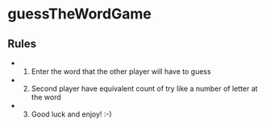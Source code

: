 # guessTheWordGame

## Rules 

+ 1. Enter the word that the other player will have to guess
+ 2. Second player have equivalent count of try like a number of letter at the word
+ 3. Good luck and enjoy! :-) 
